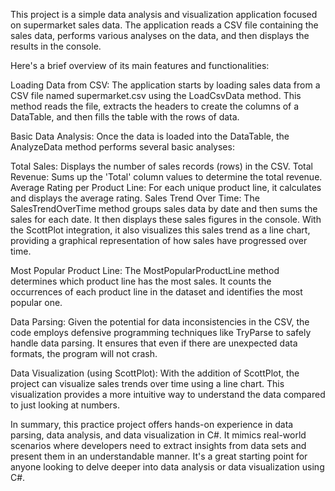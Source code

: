 This project is a simple data analysis and visualization application focused on supermarket sales data. The application reads a CSV file containing the sales data, performs various analyses on the data, and then displays the results in the console.

Here's a brief overview of its main features and functionalities:

Loading Data from CSV:
The application starts by loading sales data from a CSV file named supermarket.csv using the LoadCsvData method. This method reads the file, extracts the headers to create the columns of a DataTable, and then fills the table with the rows of data.

Basic Data Analysis:
Once the data is loaded into the DataTable, the AnalyzeData method performs several basic analyses:

Total Sales: Displays the number of sales records (rows) in the CSV.
Total Revenue: Sums up the 'Total' column values to determine the total revenue.
Average Rating per Product Line: For each unique product line, it calculates and displays the average rating.
Sales Trend Over Time:
The SalesTrendOverTime method groups sales data by date and then sums the sales for each date. It then displays these sales figures in the console. With the ScottPlot integration, it also visualizes this sales trend as a line chart, providing a graphical representation of how sales have progressed over time.

Most Popular Product Line:
The MostPopularProductLine method determines which product line has the most sales. It counts the occurrences of each product line in the dataset and identifies the most popular one.

Data Parsing:
Given the potential for data inconsistencies in the CSV, the code employs defensive programming techniques like TryParse to safely handle data parsing. It ensures that even if there are unexpected data formats, the program will not crash.

Data Visualization (using ScottPlot):
With the addition of ScottPlot, the project can visualize sales trends over time using a line chart. This visualization provides a more intuitive way to understand the data compared to just looking at numbers.

In summary, this practice project offers hands-on experience in data parsing, data analysis, and data visualization in C#. It mimics real-world scenarios where developers need to extract insights from data sets and present them in an understandable manner. It's a great starting point for anyone looking to delve deeper into data analysis or data visualization using C#.
